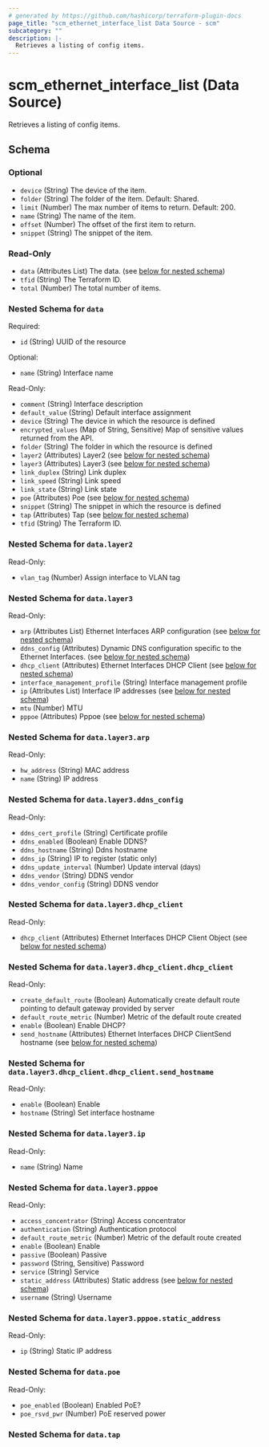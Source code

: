 ```yaml
---
# generated by https://github.com/hashicorp/terraform-plugin-docs
page_title: "scm_ethernet_interface_list Data Source - scm"
subcategory: ""
description: |-
  Retrieves a listing of config items.
---
```


# scm_ethernet_interface_list (Data Source)

Retrieves a listing of config items.



<!-- schema generated by tfplugindocs -->
## Schema

### Optional

- `device` (String) The device of the item.
- `folder` (String) The folder of the item. Default: Shared.
- `limit` (Number) The max number of items to return. Default: 200.
- `name` (String) The name of the item.
- `offset` (Number) The offset of the first item to return.
- `snippet` (String) The snippet of the item.

### Read-Only

- `data` (Attributes List) The data. (see [below for nested schema](#nestedatt--data))
- `tfid` (String) The Terraform ID.
- `total` (Number) The total number of items.

<a id="nestedatt--data"></a>
### Nested Schema for `data`

Required:

- `id` (String) UUID of the resource

Optional:

- `name` (String) Interface name

Read-Only:

- `comment` (String) Interface description
- `default_value` (String) Default interface assignment
- `device` (String) The device in which the resource is defined
- `encrypted_values` (Map of String, Sensitive) Map of sensitive values returned from the API.
- `folder` (String) The folder in which the resource is defined
- `layer2` (Attributes) Layer2 (see [below for nested schema](#nestedatt--data--layer2))
- `layer3` (Attributes) Layer3 (see [below for nested schema](#nestedatt--data--layer3))
- `link_duplex` (String) Link duplex
- `link_speed` (String) Link speed
- `link_state` (String) Link state
- `poe` (Attributes) Poe (see [below for nested schema](#nestedatt--data--poe))
- `snippet` (String) The snippet in which the resource is defined
- `tap` (Attributes) Tap (see [below for nested schema](#nestedatt--data--tap))
- `tfid` (String) The Terraform ID.

<a id="nestedatt--data--layer2"></a>
### Nested Schema for `data.layer2`

Read-Only:

- `vlan_tag` (Number) Assign interface to VLAN tag


<a id="nestedatt--data--layer3"></a>
### Nested Schema for `data.layer3`

Read-Only:

- `arp` (Attributes List) Ethernet Interfaces ARP configuration (see [below for nested schema](#nestedatt--data--layer3--arp))
- `ddns_config` (Attributes) Dynamic DNS configuration specific to the Ethernet Interfaces. (see [below for nested schema](#nestedatt--data--layer3--ddns_config))
- `dhcp_client` (Attributes) Ethernet Interfaces DHCP Client (see [below for nested schema](#nestedatt--data--layer3--dhcp_client))
- `interface_management_profile` (String) Interface management profile
- `ip` (Attributes List) Interface IP addresses (see [below for nested schema](#nestedatt--data--layer3--ip))
- `mtu` (Number) MTU
- `pppoe` (Attributes) Pppoe (see [below for nested schema](#nestedatt--data--layer3--pppoe))

<a id="nestedatt--data--layer3--arp"></a>
### Nested Schema for `data.layer3.arp`

Read-Only:

- `hw_address` (String) MAC address
- `name` (String) IP address


<a id="nestedatt--data--layer3--ddns_config"></a>
### Nested Schema for `data.layer3.ddns_config`

Read-Only:

- `ddns_cert_profile` (String) Certificate profile
- `ddns_enabled` (Boolean) Enable DDNS?
- `ddns_hostname` (String) Ddns hostname
- `ddns_ip` (String) IP to register (static only)
- `ddns_update_interval` (Number) Update interval (days)
- `ddns_vendor` (String) DDNS vendor
- `ddns_vendor_config` (String) DDNS vendor


<a id="nestedatt--data--layer3--dhcp_client"></a>
### Nested Schema for `data.layer3.dhcp_client`

Read-Only:

- `dhcp_client` (Attributes) Ethernet Interfaces DHCP Client Object (see [below for nested schema](#nestedatt--data--layer3--dhcp_client--dhcp_client))

<a id="nestedatt--data--layer3--dhcp_client--dhcp_client"></a>
### Nested Schema for `data.layer3.dhcp_client.dhcp_client`

Read-Only:

- `create_default_route` (Boolean) Automatically create default route pointing to default gateway provided by server
- `default_route_metric` (Number) Metric of the default route created
- `enable` (Boolean) Enable DHCP?
- `send_hostname` (Attributes) Ethernet Interfaces DHCP ClientSend hostname (see [below for nested schema](#nestedatt--data--layer3--dhcp_client--dhcp_client--send_hostname))

<a id="nestedatt--data--layer3--dhcp_client--dhcp_client--send_hostname"></a>
### Nested Schema for `data.layer3.dhcp_client.dhcp_client.send_hostname`

Read-Only:

- `enable` (Boolean) Enable
- `hostname` (String) Set interface hostname




<a id="nestedatt--data--layer3--ip"></a>
### Nested Schema for `data.layer3.ip`

Read-Only:

- `name` (String) Name


<a id="nestedatt--data--layer3--pppoe"></a>
### Nested Schema for `data.layer3.pppoe`

Read-Only:

- `access_concentrator` (String) Access concentrator
- `authentication` (String) Authentication protocol
- `default_route_metric` (Number) Metric of the default route created
- `enable` (Boolean) Enable
- `passive` (Boolean) Passive
- `password` (String, Sensitive) Password
- `service` (String) Service
- `static_address` (Attributes) Static address (see [below for nested schema](#nestedatt--data--layer3--pppoe--static_address))
- `username` (String) Username

<a id="nestedatt--data--layer3--pppoe--static_address"></a>
### Nested Schema for `data.layer3.pppoe.static_address`

Read-Only:

- `ip` (String) Static IP address




<a id="nestedatt--data--poe"></a>
### Nested Schema for `data.poe`

Read-Only:

- `poe_enabled` (Boolean) Enabled PoE?
- `poe_rsvd_pwr` (Number) PoE reserved power


<a id="nestedatt--data--tap"></a>
### Nested Schema for `data.tap`
